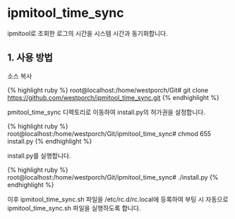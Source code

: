 # ipmitool_time_sync
ipmitool로 조회한 로그의 시간을 시스템 시간과 동기화합니다.

## 1. 사용 방법

소스 복사

{% highlight ruby %}
root@localhost:/home/westporch/Git# git clone https://github.com/westporch/ipmitool_time_sync.git
{% endhighlight %}

pmitool_time_sync 디렉토리로 이동하여 install.py의 허가권을 설정합니다.

{% highlight ruby %}
root@localhost:/home/westporch/Git/ipmitool_time_sync# chmod 655 install.py
{% endhighlight %}

install.py를 실행합니다.

{% highlight ruby %}
root@localhost:/home/westporch/Git/ipmitool_time_sync# ./install.py
{% endhighlight %}

이후 ipmitool_time_sync.sh 파일을 /etc/rc.d/rc.local에 등록하여 부팅 시 자동으로 ipmitool_time_sync.sh 파일을 실행하도록 합니다.
